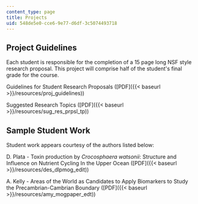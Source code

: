 ```yaml
---
content_type: page
title: Projects
uid: 548de5e0-cce6-9e77-d6df-3c5074493718
---
```


Project Guidelines
------------------

Each student is responsible for the completion of a 15 page long NSF style research proposal. This project will comprise half of the student's final grade for the course.

Guidelines for Student Research Proposals ([PDF]({{< baseurl >}}/resources/proj_guidelines))

Suggested Research Topics ([PDF]({{< baseurl >}}/resources/sug_res_prpsl_tp))

Sample Student Work
-------------------

Student work appears courtesy of the authors listed below:

D. Plata - Toxin production by _Crocosphaera watsonii_: Structure and Influence on Nutrient Cycling In the Upper Ocean ([PDF]({{< baseurl >}}/resources/des_dlpmog_edit))

A. Kelly - Areas of the World as Candidates to Apply Biomarkers to Study the Precambrian-Cambrian Boundary ([PDF]({{< baseurl >}}/resources/amy_mogpaper_edt))